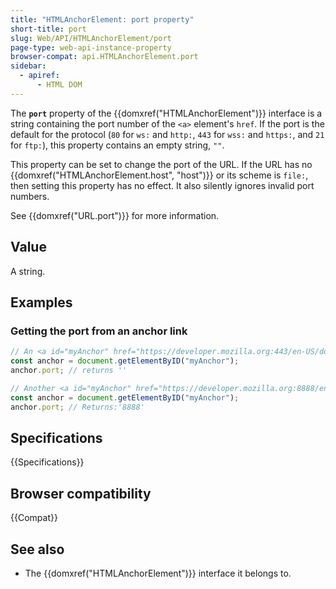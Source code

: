 ```yaml
---
title: "HTMLAnchorElement: port property"
short-title: port
slug: Web/API/HTMLAnchorElement/port
page-type: web-api-instance-property
browser-compat: api.HTMLAnchorElement.port
sidebar:
  - apiref:
      - HTML DOM
---
```


The **`port`** property of the {{domxref("HTMLAnchorElement")}} interface is a string containing the port number of the `<a>` element's `href`. If the port is the default for the protocol (`80` for `ws:` and `http:`, `443` for `wss:` and `https:`, and `21` for `ftp:`), this property contains an empty string, `""`.

This property can be set to change the port of the URL. If the URL has no {{domxref("HTMLAnchorElement.host", "host")}} or its scheme is `file:`, then setting this property has no effect. It also silently ignores invalid port numbers.

See {{domxref("URL.port")}} for more information.

## Value

A string.

## Examples

### Getting the port from an anchor link

```js
// An <a id="myAnchor" href="https://developer.mozilla.org:443/en-US/docs/HTMLAnchorElement"> element is in the document
const anchor = document.getElementByID("myAnchor");
anchor.port; // returns ''
```

```js
// Another <a id="myAnchor" href="https://developer.mozilla.org:8888/en-US/docs/HTMLAnchorElement"> element is in the document
const anchor = document.getElementByID("myAnchor");
anchor.port; // Returns:'8888'
```

## Specifications

{{Specifications}}

## Browser compatibility

{{Compat}}

## See also

- The {{domxref("HTMLAnchorElement")}} interface it belongs to.

